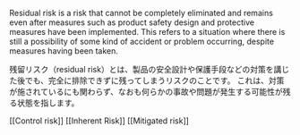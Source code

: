 Residual risk is a risk that cannot be completely eliminated and remains even after measures such as product safety design and protective measures have been implemented.
This refers to a situation where there is still a possibility of some kind of accident or problem occurring, despite measures having been taken.

残留リスク（residual risk）とは、製品の安全設計や保護手段などの対策を講じた後でも、完全に排除できずに残ってしまうリスクのことです。
これは、対策が施されているにも関わらず、なおも何らかの事故や問題が発生する可能性が残る状態を指します。

[[Control risk]]
[[Inherent Risk]]
[[Mitigated risk]]
